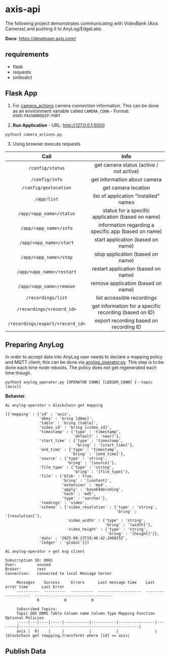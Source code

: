 # axis-api

The following project demonstrates communicating with VideoBank (Axis Cameras) and pushing it to AnyLog/EdgeLake. 

**Docs**: https://developer.axis.com/

## requirements 
* flask 
* requests 
* xmltodict

## Flask App
1. For [camera_actions](camera_actions.py) camera connection information. This can be done as an 
environment variable called `CAMERA_CONN` - Format: `USER:PASSWORD@IP:PORT`
 
2. **Run Application** - URL: http://127.0.0.1:5000  
```shell
python3 camera_actions.py
```

3. Using browser execute requests

<div align="center">

|           Call            |                          Info                     | 
|:-------------------------:|:-------------------------------------------------:| 
|     `/config/status`      |        get camera status (active / not active)    | 
|      `/config/info`       |              get information about camera         | 
|   `/config/geolocation`   |                  get camera location              | 
|        `/app/list`        |         list of application "installed" names     |
| `/app/<app_name>/status`  |   status for a specific application (based on name) |
|  `/app/<app_name>/info`   |  information regarding a specific app (based on name) |
|  `/app/<app_name>/start`  |           start application  (based on name)      | 
|  `/app/<app_name>/stop`   |            stop application (based on name)       | 
| `/app/<app_name>/restart` |          restart application (based on name)      | 
| `/app/<app_name>/remove`  |           remove application (based on name)      |
| `/recordings/list` |               list accessible recordings          | 
| `/recordings/<record_id>` | get information for a specific recording (based on ID) |
| `/recordings/export/<record_id>` |        export recording based on recording ID     |

</div>

## Preparing AnyLog

In order to accept data into AnyLog user needs to declare a mapping policy and MQTT client; this can be done via 
[anylog_operator.py](anylog_operator.py). This step is to be done each time node reboots. The policy does not get 
regenerated each time though. 

```shell
python3 anylog_operator.py [OPERATOR CONN] [LEDGER_CONN] {--topic [axis]}
```

**Behavior**:
```anylog 
AL anylog-operator > blockchain get mapping 

[{'mapping' : {'id' : 'axis',
               'dbms' : 'bring [dbms]',
               'table' : 'bring [table]',
               'video_id' : 'bring [video_id]',
               'timestamp' : {'type' : 'timestamp',
                              'default' : 'now()'},
               'start_time' : {'type' : 'timestamp',
                               'bring' : '[start_time]'},
               'end_time' : {'type' : 'timestamp',
                             'bring' : '[end_time]'},
               'source' : {'type' : 'string',
                           'bring' : '[source]'},
               'file_type' : {'type' : 'string',
                              'bring' : '[file_type]'},
               'file' : {'blob' : True,
                         'bring' : '[content]',
                         'extension' : 'mp4',
                         'apply' : 'base64decoding',
                         'hash' : 'md5',
                         'type' : 'varchar'},
               'readings' : 'video',
               'schema' : {'video_resolution' : {'type' : 'string',
                                                 'bring' : '[resolution]'},
                           'video_width' : {'type' : 'string',
                                            'bring' : '[width]'},
                           'video_height' : {'type' : 'string',
                                             'bring' : '[height]'}},
               'date' : '2025-09-23T19:46:42.240825Z',
               'ledger' : 'global'}}]

AL anylog-operator > get msg client 

Subscription ID: 0001
User:         unused
Broker:       rest
Connection:   Connected to local Message Server

     Messages    Success     Errors      Last message time    Last error time      Last Error
     ----------  ----------  ----------  -------------------  -------------------  ----------------------------------
              0           0           0  
     
     Subscribed Topics:
     Topic QOS DBMS Table Column name Column Type Mapping Function Optional Policies                                              
     -----|---|----|-----|-----------|-----------|----------------|--------|-----------------------------------------------------|
     axis |  0|    |     |           |           |                |        |blockchain get (mapping,transform) where [id] == axis|
```

## Publish Data